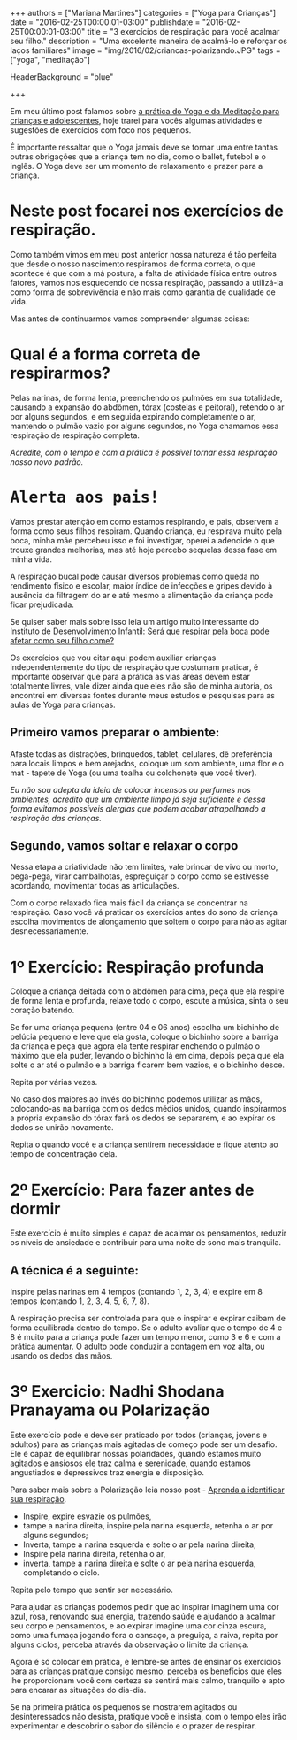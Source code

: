 +++
authors = ["Mariana Martines"]
categories = ["Yoga para Crianças"]
date = "2016-02-25T00:00:01-03:00"
publishdate = "2016-02-25T00:00:01-03:00"
title = "3 exercícios de respiração para você acalmar seu filho."
description = "Uma excelente maneira de acalmá-lo e reforçar os laços familiares"
image = "img/2016/02/criancas-polarizando.JPG"
tags = ["yoga", "meditação"]

HeaderBackground = "blue"

+++


Em meu último post falamos sobre [a prática do Yoga e da Meditação para crianças e adolescentes](http://blog.autoconexao.org.br/post/2016/01/desenvolvendo-bons-habitos-desde-pequenos/), hoje trarei para vocês algumas atividades e sugestões de exercícios com foco nos pequenos.

É importante ressaltar que o Yoga jamais deve se tornar uma entre tantas outras obrigações que a criança tem no dia, como o ballet, futebol e o inglês. O Yoga deve ser um momento de relaxamento e prazer para a criança.

# Neste post focarei nos exercícios de respiração.

Como também vimos em meu post anterior nossa natureza é tão perfeita que desde o nosso nascimento respiramos de forma correta, o que acontece é que com a má postura, a falta de atividade física entre outros fatores, vamos nos esquecendo de nossa respiração, passando a utilizá-la como forma de sobrevivência e não mais como garantia de qualidade de vida.

Mas antes de continuarmos vamos compreender algumas coisas:

# Qual é a forma correta de respirarmos?

Pelas narinas, de forma lenta, preenchendo os pulmões em sua totalidade, causando a expansão do abdômen, tórax (costelas e peitoral), retendo o ar por alguns segundos, e em seguida expirando completamente o ar, mantendo o pulmão vazio por alguns segundos, no Yoga chamamos essa respiração de respiração completa.

*Acredite, com o tempo e com a prática é possível tornar essa respiração nosso novo padrão.*

# <kbd> Alerta aos pais!</kbd>

Vamos prestar atenção em como estamos respirando, e pais, observem a forma como seus filhos respiram. Quando criança, eu respirava muito pela boca, minha mãe percebeu isso e foi investigar, operei a adenoide o que trouxe grandes melhorias, mas até hoje percebo sequelas dessa fase em minha vida.

A respiração bucal pode causar diversos problemas como queda no rendimento físico e escolar, maior índice de infecções e gripes devido à ausência da filtragem do ar e até mesmo a alimentação da criança pode ficar prejudicada.

Se quiser saber mais sobre isso leia um artigo muito interessante do Instituto de Desenvolvimento Infantil: [Será que respirar pela boca pode afetar como seu filho come?](http://www.institutoinfantil.com.br/sera-que-respirar-pela-boca-pode-afetar-como-seu-filho-come/)



Os exercícios que vou citar aqui podem auxiliar crianças independentemente do tipo de respiração que costumam praticar, é importante observar que para a prática as vias áreas devem estar totalmente livres, vale dizer ainda que eles não são de minha autoria, os encontrei em diversas fontes durante meus estudos e pesquisas para as aulas de Yoga para crianças.

## Primeiro vamos preparar o ambiente:

Afaste todas as distrações, brinquedos, tablet, celulares, dê preferência para locais limpos e bem arejados, coloque um som ambiente, uma flor e o mat - tapete de Yoga (ou uma toalha ou colchonete que você tiver).

*Eu não sou adepta da ideia de colocar incensos ou perfumes nos ambientes, acredito que um ambiente limpo já seja suficiente e dessa forma evitamos possíveis alergias que podem acabar atrapalhando a respiração das crianças.*

## Segundo, vamos soltar e relaxar o corpo

Nessa etapa a criatividade não tem limites, vale brincar de vivo ou morto, pega-pega, virar cambalhotas, espreguiçar o corpo como se estivesse acordando, movimentar todas as articulações.

Com o corpo relaxado fica mais fácil da criança se concentrar na respiração. Caso você vá praticar os exercícios antes do sono da criança escolha movimentos de alongamento que soltem o corpo para não as agitar desnecessariamente.

# 1º Exercício: Respiração profunda

Coloque a criança deitada com o abdômen para cima, peça que ela respire de forma lenta e profunda, relaxe todo o corpo, escute a música, sinta o seu coração batendo.

Se for uma criança pequena (entre 04 e 06 anos) escolha um bichinho de pelúcia pequeno e leve que ela gosta, coloque o bichinho sobre a barriga da criança e peça que agora ela tente respirar enchendo o pulmão o máximo que ela puder, levando o bichinho lá em cima, depois peça que ela solte o ar até o pulmão e a barriga ficarem bem vazios, e o bichinho desce.

Repita por várias vezes.

No caso dos maiores ao invés do bichinho podemos utilizar as mãos, colocando-as na barriga com os dedos médios unidos, quando inspirarmos a própria expansão do tórax fará os dedos se separarem, e ao expirar os dedos se unirão novamente.

Repita o quando você e a criança sentirem necessidade e fique atento ao tempo de concentração dela.

# 2º Exercício: Para fazer antes de dormir

Este exercício é muito simples e capaz de acalmar os pensamentos, reduzir os níveis de ansiedade e contribuir para uma noite de sono mais tranquila.

## A técnica é a seguinte:

Inspire pelas narinas em 4 tempos (contando 1, 2, 3, 4) e expire em 8 tempos (contando 1, 2, 3, 4, 5, 6, 7, 8).

A respiração precisa ser controlada para que o inspirar e expirar caibam de forma equilibrada dentro do tempo. Se o adulto avaliar que o tempo de 4 e 8 é muito para a criança pode fazer um tempo menor, como 3 e 6 e com a prática aumentar. O adulto pode conduzir a contagem em voz alta, ou usando os dedos das mãos.

# 3º Exercicio: Nadhi Shodana Pranayama ou Polarização

Este exercício pode e deve ser praticado por todos (crianças, jovens e adultos) para as crianças mais agitadas de começo pode ser um desafio. Ele é capaz de equilibrar nossas polaridades, quando estamos muito agitados e ansiosos ele traz calma e serenidade, quando estamos angustiados e depressivos traz energia e disposição.

Para saber mais sobre a Polarização leia nosso post - [Aprenda a identificar sua respiração](http://blog.autoconexao.org.br/post/2016/02/aprenda-a-identificar-sua-respiracao/).

- Inspire, expire esvazie os pulmões,
- tampe a narina direita, inspire pela narina esquerda, retenha o ar por alguns segundos;
- Inverta, tampe a narina esquerda e solte o ar pela narina direita;
- Inspire pela narina direita, retenha o ar,
- inverta, tampe a narina direita e solte o ar pela narina esquerda, completando o ciclo.

Repita pelo tempo que sentir ser necessário.


Para ajudar as crianças podemos pedir que ao inspirar imaginem uma cor azul, rosa, renovando sua energia, trazendo saúde e ajudando a acalmar seu corpo e pensamentos, e ao expirar imagine uma cor cinza escura, como uma fumaça jogando fora o cansaço, a preguiça, a raiva, repita por alguns ciclos, perceba através da observação o limite da criança.

Agora é só colocar em prática, e lembre-se antes de ensinar os exercícios para as crianças pratique consigo mesmo, perceba os benefícios que eles lhe proporcionam você com certeza se sentirá mais calmo, tranquilo e apto para encarar as situações do dia-dia.

Se na primeira prática os pequenos se mostrarem agitados ou desinteressados não desista, pratique você e insista, com o tempo eles irão experimentar e descobrir o sabor do silêncio e o prazer de respirar.
